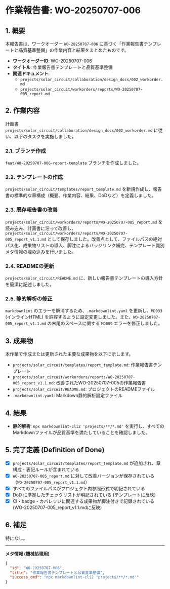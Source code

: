 # 作業報告書: WO-20250707-006

## 1. 概要

本報告書は、ワークオーダー `WO-20250707-006` に基づく「作業報告書テンプレートと品質基準整備」の作業内容と結果をまとめたものです。

- **ワークオーダーID**: WO-20250707-006
- **タイトル**: 作業報告書テンプレートと品質基準整備
- **関連ドキュメント**: 
  - `projects/solar_circuit/collaboration/design_docs/002_workorder.md`
  - `projects/solar_circuit/workorders/reports/WO-20250707-005_report.md`

## 2. 作業内容

計画書 `projects/solar_circuit/collaboration/design_docs/002_workorder.md` に従い、以下のタスクを実施しました。

### 2.1. ブランチ作成

`feat/WO-20250707-006-report-template` ブランチを作成しました。

### 2.2. テンプレートの作成

`projects/solar_circuit/templates/report_template.md` を新規作成し、報告書の標準的な章構成（概要、作業内容、結果、DoDなど）を定義しました。

### 2.3. 既存報告書の改善

`projects/solar_circuit/workorders/reports/WO-20250707-005_report.md` を読み込み、計画書に沿って改善し、`projects/solar_circuit/workorders/reports/WO-20250707-005_report_v1.1.md` として保存しました。改善点として、ファイルパスの絶対パス化、成果物リストの導入、脚注によるバッジリンク補完、テンプレート識別メタ情報の埋め込みを行いました。

### 2.4. READMEの更新

`projects/solar_circuit/README.md` に、新しい報告書テンプレートの導入方針を簡潔に記述しました。

### 2.5. 静的解析の修正

`markdownlint` のエラーを解消するため、`.markdownlint.yaml` を更新し、`MD033` (インラインHTML) を許容するように設定変更しました。また、`WO-20250707-005_report_v1.1.md` の末尾のスペースに関する `MD009` エラーを修正しました。

## 3. 成果物

本作業で作成または更新された主要な成果物を以下に示します。

- `projects/solar_circuit/templates/report_template.md`: 作業報告書テンプレート
- `projects/solar_circuit/workorders/reports/WO-20250707-005_report_v1.1.md`: 改善されたWO-20250707-005の作業報告書
- `projects/solar_circuit/README.md`: プロジェクトのREADMEファイル
- `.markdownlint.yaml`: Markdown静的解析設定ファイル

## 4. 結果

- **静的解析**: `npx markdownlint-cli2 'projects/**/*.md'` を実行し、すべてのMarkdownファイルが品質基準を満たしていることを確認しました。

## 5. 完了定義 (Definition of Done)

- [x] `projects/solar_circuit/templates/report_template.md` が追加され、章構成・表記ルールが含まれている
- [x] `WO-20250707-005_report.md` に対して改善バージョンが保存されている（`WO-20250707-005_report_v1.1.md`）
- [x] すべてのファイルパスがプロジェクト内参照形式で明記されている
- [x] DoD に準拠したチェックリストが明記されている (テンプレートに反映)
- [x] CI・badge・カバレッジに関連する成果物が脚注付きで記録されている (WO-20250707-005_report_v1.1.mdに反映)

## 6. 補足

特になし。

---

**メタ情報 (機械処理用)**

```json
{
  "id": "WO-20250707-006",
  "title": "作業報告書テンプレートと品質基準整備",
  "success_cmd": "npx markdownlint-cli2 'projects/**/*.md'"
}
```
